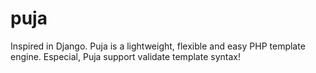 puja
====

Inspired in Django. Puja is a lightweight, flexible and easy PHP  template engine. Especial, Puja support validate template syntax!
